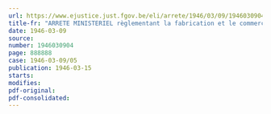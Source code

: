 ```yaml
---
url: https://www.ejustice.just.fgov.be/eli/arrete/1946/03/09/1946030904/justel
title-fr: "ARRETE MINISTERIEL règlementant la fabrication et le commerce du pain de ménage, de certains petits pains et pains français, et fixant les prix de vente de ces produits"
date: 1946-03-09
source:
number: 1946030904
page: 888888
case: 1946-03-09/05
publication: 1946-03-15
starts:
modifies:
pdf-original:
pdf-consolidated:
---
```


